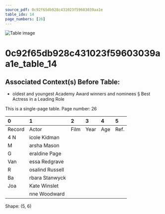 ```yaml
---
source_pdf: 0c92f65db928c431023f59603039aa1e
table_idx: 14
page_numbers: [26]
---
```


![Table image](../images/0c92f65db928c431023f59603039aa1e_14.png)

# 0c92f65db928c431023f59603039aa1e_table_14
## Associated Context(s) Before Table:
- oldest and youngest Academy Award winners and nominees § Best Actress in a Leading Role

This is a single-page table. Page number: 26

| 0      | 1               | 2    | 3    | 4   | 5    |
|:-------|:----------------|:-----|:-----|:----|:-----|
| Record | Actor           | Film | Year | Age | Ref. |
| 4 N    | icole Kidman    |      |      |     |      |
| M      | arsha Mason     |      |      |     |      |
| G      | eraldine Page   |      |      |     |      |
| Van    | essa Redgrave   |      |      |     |      |
| R      | osalind Russell |      |      |     |      |
| Ba     | rbara Stanwyck  |      |      |     |      |
| Joa    | Kate Winslet    |      |      |     |      |
|        | nne Woodward    |      |      |     |      |

Shape: (5, 6)

